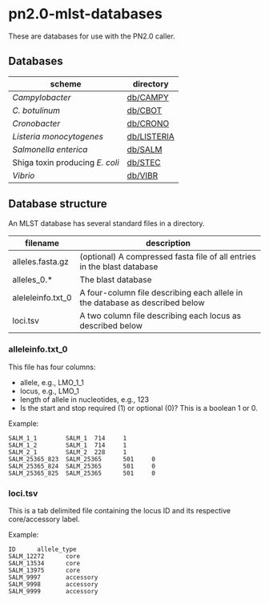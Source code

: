 # pn2.0-mlst-databases

These are databases for use with the PN2.0 caller.

## Databases

| scheme   | directory |
| ------   | --------- |
| _Campylobacter_ | [db/CAMPY](/db/CAMPY/) |
| _C. botulinum_  | [db/CBOT](/db/CBOT/) |
| _Cronobacter_   | [db/CRONO](/db/CRONO/) |
| _Listeria monocytogenes_ | [db/LISTERIA](/db/LISTERIA/) |
| _Salmonella enterica_    | [db/SALM](/db/SALM/) |
| Shiga toxin producing _E. coli_ | [db/STEC](/db/STEC/) |
| _Vibrio_        | [db/VIBR](/db/VIBR/) |

## Database structure

An MLST database has several standard files in a directory.

| filename | description |
| -------- | ----------- |
| alleles.fasta.gz | (optional) A compressed fasta file of all entries in the blast database |
| alleles_0.* | The blast database |
| aleleleinfo.txt_0 | A four-column file describing each allele in the database as described below |
| loci.tsv | A two column file describing each locus as described below |

### alleleinfo.txt_0

This file has four columns:

* allele, e.g., LMO_1_1
* locus, e.g., LMO_1
* length of allele in nucleotides, e.g., 123
* Is the start and stop required (1) or optional (0)? This is a boolean 1 or 0.

Example:

```text
SALM_1_1        SALM_1  714     1
SALM_1_2        SALM_1  714     1
SALM_2_1        SALM_2  228     1
SALM_25365_823  SALM_25365      501     0
SALM_25365_824  SALM_25365      501     0
SALM_25365_825  SALM_25365      501     0
```

### loci.tsv

This is a tab delimited file containing the locus ID and its respective core/accessory label.

Example:

```text
ID      allele_type
SALM_12272      core
SALM_13534      core
SALM_13975      core
SALM_9997       accessory
SALM_9998       accessory
SALM_9999       accessory
```
